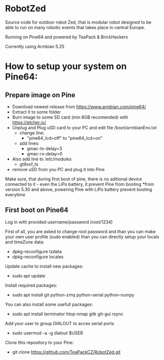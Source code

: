 # RobotZed
Source code for outdoor robot Zed, that is modular robot designed to be
able to run on many robotic events that takes place in central Europe.

Running on Pine64 and powered by TeaPack & BrickHackers

Currently using Armbian 5.25

# How to setup your system on Pine64:
## Prepare image on Pine
*   Download newest release from https://www.armbian.com/pine64/
*   Extract it to some folder
*   Burn image to some SD card (min 8GB recomended) with https://etcher.io/
*   Unplug and Plug uSD card to your PC and edit file /boot/armbianEnv.txt
    - change line:
        - "pine64_lcd=off" to "pine64_lcd=on"
    - add lines:
        - gmac-tx-delay=3
        - gmac-rx-delay=0
* Also add line to /etc/modules
    - gt9xxf_ts
*   remove uSD from you PC and plug it into Pine

Make sure, that during first boot of pine, there is no aditional device 
connected to it - even the LiPo battery, it prevent Pine from booting
*from version 5.30 and above, powering Pine with LiPo battery prevent booting everytime

## First boot on Pine64
Log in with provided username/password (root/1234)

First of all, you are asked to change root password and than you can make
your own user profile (sudo enabled) than you can directly setup your
 locals and timeZone data:
*   dpkg-reconfigure tzdata
*   dpkg-reconfigure locales

Update cache to install new packages:
*    sudo apt update

Install required packages:
*    sudo apt install git python-zmq python-serial python-numpy

You can also install some usefull packages:
*    sudo apt install terminator htop nmap gitk git-gui rsync

Add your user to group DIALOUT to acces serial ports
*   sudo usermod -a -g dialout $USER

Clone this repository to your Pine:
*   git clone https://github.com/TeaPackCZ/RobotZed.git

